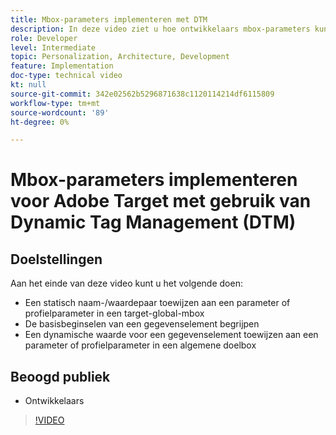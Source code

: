 ```yaml
---
title: Mbox-parameters implementeren met DTM
description: In deze video ziet u hoe ontwikkelaars mbox-parameters kunnen implementeren met behulp van Adobe Activation, voorheen bekend als Adobe Dynamic Tag Management (DTM).
role: Developer
level: Intermediate
topic: Personalization, Architecture, Development
feature: Implementation
doc-type: technical video
kt: null
source-git-commit: 342e02562b5296871638c1120114214df6115809
workflow-type: tm+mt
source-wordcount: '89'
ht-degree: 0%

---
```



# Mbox-parameters implementeren voor Adobe Target met gebruik van Dynamic Tag Management (DTM)

## Doelstellingen

Aan het einde van deze video kunt u het volgende doen:

* Een statisch naam-/waardepaar toewijzen aan een parameter of profielparameter in een target-global-mbox
* De basisbeginselen van een gegevenselement begrijpen
* Een dynamische waarde voor een gegevenselement toewijzen aan een parameter of profielparameter in een algemene doelbox

## Beoogd publiek

* Ontwikkelaars

>[!VIDEO](https://video.tv.adobe.com/v/17383/?quality=12)